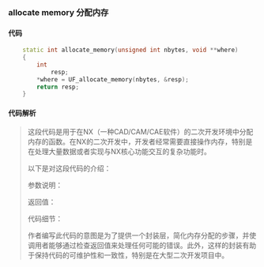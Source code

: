### allocate memory 分配内存

#### 代码

```cpp
    static int allocate_memory(unsigned int nbytes, void **where)  
    {  
        int  
            resp;  
        *where = UF_allocate_memory(nbytes, &resp);  
        return resp;  
    }

```

#### 代码解析

> 这段代码是用于在NX（一种CAD/CAM/CAE软件）的二次开发环境中分配内存的函数。在NX的二次开发中，开发者经常需要直接操作内存，特别是在处理大量数据或者实现与NX核心功能交互的复杂功能时。
>
> 以下是对这段代码的介绍：
>
> 参数说明：
>
> 返回值：
>
> 代码细节：
>
> 作者编写此代码的意图是为了提供一个封装层，简化内存分配的步骤，并使调用者能够通过检查返回值来处理任何可能的错误。此外，这样的封装有助于保持代码的可维护性和一致性，特别是在大型二次开发项目中。
>
